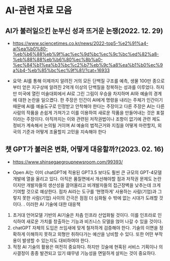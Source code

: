 # AI-관련 자료 모음


## AI가 불러일으킨 눈부신 성과 뜨거운 논쟁(2022. 12. 29)
  - https://www.sciencetimes.co.kr/news/2022-top5-%e2%91%a4-ai%ea%b0%80-%eb%b6%88%eb%9f%ac%ec%9d%bc%ec%9c%bc%ed%82%a8-%eb%88%88%eb%b6%80%ec%8b%a0-%ec%84%b1%ea%b3%bc%c2%b7%eb%9c%a8%ea%b1%b0%ec%9a%b4-%eb%85%bc%ec%9f%81/?cat=16933   
  
  - 요약: AI를 통해 이제까지 알려진 거의 모든 단백질 구조를 예측, 생물 100만 종으로부터 얻은 지구상에 알려진 2억개 이상의 단백질을 정복하는 성과를 이루었다. 하지만 미국에 열린 미술대회에서 AI로 그린 그림이 우승을 차지하며 AI와 예술의 경계에 대한 논란을 일으켰다. 한 주장은 인간이 AI에게 명령을 내리는 주체가 인간이기 때문에 AI를 예술도구로 인정받고 안착해야 한다는 주장이고 다른 주장은 AI는 다른 사람의 작품을 손쉽게 가져가고 이를 이용하여 새로운 작품을 만들어내는 것은 표절이라는 주장이다. 아직까지는 이와 관련된 저작권법이나 조항이 없기에 관련 제도 정비가 계속해서 논의될 거이며 AI 예술의 법적근거와 지침을 어떻게 마련할지, 외국의 기준과 어떻게 조율할지 고민을 지속해야 한다

## 챗 GPT가 불러온 변화, 어떻게 대응할까?(2023. 02. 16)
  - https://www.shinsegaegroupnewsroom.com/99393/
  
   - Open AI는 이미 chatGPT에 적용된 GPT3.5 보다도 훨씬 큰 규모의 GPT-4모델 개발에 열을 올리고 있다. 아직은 품질면에서 개선해야할 점과 저작권 문제도 논란이지만 개발자들의 생산성을 끌어올리고 비개발자들의 접근장벽을 낮추는데 크게 기여할 것으로 예상한다. 점차 AI라는 도구를 ‘현명하게’ 사용하는 사람(기업)과 그렇지 못한 사람(기업) 사이의 간극은 점점 더 심화될 수 밖에 없는 시대가 도래할 것이다. .
   이러한 AI 기술에 대한 대응책 
   1. 초거대 언어모델 기반의 AI기술은 차츰 인프라 산업화될 것이다. 이를 인프라로 인식하여 새로운 가치를 창출하는 기능과 비즈니스 모델을 얹어 나갈 수 있을 것이다. 
   2. chatGPT 자체의 도입은 쓰임새에 맞게 철저하게 검증해야 한다. 기술의 이면을 정확하게 이해하지 못하고 외형만 취하다가는 예산을 낭비할 수 있다. 또한 어떤 부작용이 발생할 수 있는지도 대비하여야 한다. 
   3. 적정 AI 기술의 활용은 여전히 중요하다. 하지만 깃술에 현혹된 서비스 기획이나 의사결정이 종종 발견되고 있기 떄무넹 기능성을 면밀하게 살피는 것이 중요하다. 


